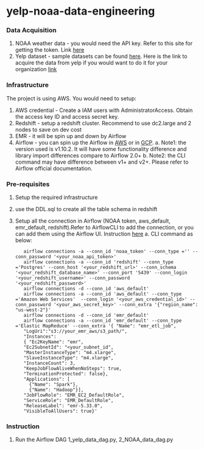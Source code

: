 # yelp-noaa-data-engineering


### Data Acquisition
1. NOAA weather data - you would need the API key. Refer to this site for getting the token. Link [here](https://www.ncdc.noaa.gov/cdo-web/webservices/v2)
2. Yelp dataset - sample datasets can be found [here](https://www.yelp.com/dataset). Here is the link to acquire the data from yelp if you would want to do it for your organization [link](https://www.yelp.com/knowledge)

### Infrastructure
The project is using AWS. You would need to setup:
1. AWS credential - Create a IAM users with AdministratorAccess. Obtain the access key ID and access secret key.
2. Redshift - setup a redshift cluster. Recommend to use dc2.large and 2 nodes to save on dev cost
3. EMR - it will be spin up and down by Airflow
4. Airflow - you can spin up the Airflow in [AWS](https://aws.amazon.com/managed-workflows-for-apache-airflow/) or in [GCP](https://cloud.google.com/composer/).
  a. Note1: the version used is v1.10.2. It will have some functionality difference and library import differences compare to Airflow 2.0+
  b. Note2: the CLI command may have difference between v1+ and v2+. Please refer to Airflow official documentation.

  

### Pre-requisites
1. Setup the required infrastructure
1. use the DDL.sql to create all the table schema in redshift
2. Setup all the connection in Airflow (NOAA token, aws_default, emr_default, redshift).Refer to AirflowCLI to add the connection, or you can add them using the Airflow UI. Instruction [here](https://airflow.apache.org/docs/apache-airflow/stable/howto/connection.html)
  a. CLI command as below:
          
          airflow connections -a --conn_id 'noaa_token' --conn_type ='' --conn_password '<your_noaa_api_token>'
          airflow connections -a --conn_id 'redshift' --conn_type ='Postgres' --conn_host '<your_redshift_url>' --conn_schema '<your_redshift_database_name>' --conn_port '5439' --conn_login '<your_redshift_username>' --conn_password '<your_redshift_password>'
          airflow connections -d --conn_id 'aws_default'
          airflow connections -a --conn_id 'aws_default' --conn_type ='Amazon Web Services'  --conn_login '<your_aws_credential_id>' --conn_password '<your_aws_secret_key>' --conn_extra '{"region_name": "us-west-2"}'
          airflow connections -d --conn_id 'emr_default'
          airflow connections -a --conn_id 'emr_default' --conn_type ='Elastic MapReduce' --conn_extra '{ "Name": "emr_etl_job",
          "LogUri":"s3://your_emr_aws/s3_path/",
          "Instances": 
          { "Ec2KeyName": "emr",
          "Ec2SubnetId": "<your_subnet_id",
          "MasterInstanceType": "m4.xlarge",
          "SlaveInstanceType": "m4.xlarge",
          "InstanceCount": 3,
          "KeepJobFlowAliveWhenNoSteps": true,
          "TerminationProtected": false},
          "Applications": [
            {"Name": "Spark"},
            {"Name": "Hadoop"}],
          "JobFlowRole": "EMR_EC2_DefaultRole",
          "ServiceRole": "EMR_DefaultRole",
          "ReleaseLabel": "emr-5.33.0",
          "VisibleToAllUsers": true}'

### Instruction
1. Run the Airflow DAG 1_yelp_data_dag.py, 2_NOAA_data_dag.py

